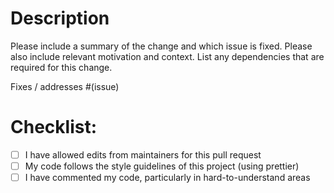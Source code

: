 # Description

Please include a summary of the change and which issue is fixed. Please also include relevant motivation and context. List any dependencies that are required for this change.

Fixes / addresses #(issue)

# Checklist:

-   [ ] I have allowed edits from maintainers for this pull request
-   [ ] My code follows the style guidelines of this project (using prettier)
-   [ ] I have commented my code, particularly in hard-to-understand areas
